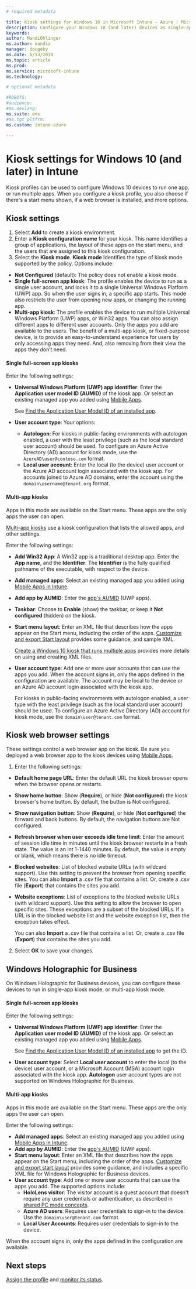 ```yaml
---
# required metadata

title: Kiosk settings for Windows 10 in Microsoft Intune - Azure | Microsoft Docs
description: Configure your Windows 10 (and later) devices as single-app and multi-app kiosks, including customizing the Start menu, adding apps, the task bar, and configuring a web browser. Also configure Windows Holographic for Business devices as multip-app kiosks in Microsoft Intune. 
keywords:
author: MandiOhlinger
ms.author: mandia
manager: dougeby
ms.date: 6/13/2018
ms.topic: article
ms.prod:
ms.service: microsoft-intune
ms.technology:

# optional metadata

#ROBOTS:
#audience:
#ms.devlang:
ms.suite: ems
#ms.tgt_pltfrm:
ms.custom: intune-azure

---
```


# Kiosk settings for Windows 10 (and later) in Intune

Kiosk profiles can be used to configure Windows 10 devices to run one app, or run multiple apps. When you configure a kiosk profile, you also choose if there's a start menu shown, if a web browser is installed, and more options.

## Kiosk settings

1. Select **Add** to create a kiosk environment.
2. Enter a **Kiosk configuration name** for your kiosk. This name identifies a group of applications, the layout of these apps on the start menu, and the users that are assigned to this kiosk configuration.
3. Select the **Kiosk mode**. **Kiosk mode** Identifies the type of kiosk mode supported by the policy. Options include:

  - **Not Configured** (default): The policy does not enable a kiosk mode.
  - **Single full-screen app kiosk**: The profile enables the device to run as a single user account, and locks it to a single Universal Windows Platform (UWP) app. So when the user signs in, a specific app starts. This mode also restricts the user from opening new apps, or changing the running app.
  - **Multi-app kiosk**: The profile enables the device to run multiple Universal Windows Platform (UWP) apps, or Win32 apps. You can also assign different apps to different user accounts. Only the apps you add are available to the users. The benefit of a multi-app kiosk, or fixed-purpose device, is to provide an easy-to-understand experience for users by only accessing apps they need. And, also removing from their view the apps they don’t need.

#### Single full-screen app kiosks
Enter the following settings:

- **Universal Windows Platform (UWP) app identifier**: Enter the **Application user model ID (AUMID)** of the kiosk app. Or select an existing managed app you added using [Mobile Apps](apps-add.md).

    See [Find the Application User Model ID of an installed app](https://docs.microsoft.com/windows-hardware/customize/enterprise/find-the-application-user-model-id-of-an-installed-app).

- **User account type**: Your options:

  - **Autologon**: For kiosks in public-facing environments with autologon enabled, a user with the least privilege (such as the local standard user account) should be used. To configure an Azure Active Directory (AD) account for kiosk mode, use the `AzureAD\user@contoso.com` format.
  - **Local user account**: Enter the local (to the device) user account or the Azure AD account login associated with the kiosk app. For accounts joined to Azure AD domains, enter the account using the `domain\username@tenant.org` format.

#### Multi-app kiosks
Apps in this mode are available on the Start menu. These apps are the only apps the user can open. 

[Multi-app kiosks](https://docs.microsoft.com/windows/configuration/lock-down-windows-10-to-specific-apps#configure-a-kiosk-in-microsoft-intune) use a kiosk configuration that lists the allowed apps, and other settings.

Enter the following settings:

- **Add Win32 App**: A Win32 app is a traditional desktop app. Enter the **App name**, and the **Identifier**. The **Identifier** is the fully qualified pathname of the executable, with respect to the device.
- **Add managed apps**: Select an existing managed app you added using [Mobile Apps in Intune](apps-add.md).
- **Add app by AUMID**: Enter the [app's AUMID](https://docs.microsoft.com/windows-hardware/customize/enterprise/find-the-application-user-model-id-of-an-installed-app) (UWP apps).
- **Taskbar**: Choose to **Enable** (show) the taskbar, or keep it **Not configured** (hidden) on the kiosk.
- **Start menu layout**: Enter an XML file that describes how the apps appear on the Start menu, including the order of the apps. [Customize and export Start layout](https://docs.microsoft.com/windows/configuration/customize-and-export-start-layout) provides some guidance, and sample XML.

  [Create a Windows 10 kiosk that runs multiple apps](https://docs.microsoft.com/windows/configuration/lock-down-windows-10-to-specific-apps#create-xml-file) provides more details on using and creating XML files.

- **User account type**: Add one or more user accounts that can use the apps you add. When the account signs in, only the apps defined in the configuration are available. The account may be local to the device or an Azure AD account login associated with the kiosk app.

    For kiosks in public-facing environments with autologon enabled, a user type with the least privilege (such as the local standard user account) should be used. To configure an Azure Active Directory (AD) account for kiosk mode, use the `domain\user@tenant.com` format.

## Kiosk web browser settings

These settings control a web browser app on the kiosk. Be sure you deployed a web browser app to the kiosk devices using [Mobile Apps](apps-add.md).

1. Enter the following settings:

  - **Default home page URL**: Enter the default URL the kiosk browser opens when the browser opens or restarts.

  - **Show home button**: Show (**Require**), or hide (**Not configured**) the kiosk browser's home button. By default, the button is Not configured.

  - **Show navigation button**: Show (**Require**), or hide (**Not configured**) the forward and back buttons. By default, the navigation buttons are Not configured.

  - **Refresh browser when user exceeds idle time limit**: Enter the amount of session idle time in minutes until the kiosk browser restarts in a fresh state. The value is an int 1-1440 minutes. By default, the value is empty or blank, which means there is no idle timeout.

  - **Blocked websites**: List of blocked website URLs (with wildcard support). Use this setting to prevent the browser from opening specific sites. You can also **Import** a .csv file that contains a list. Or, create a .csv file (**Export**) that contains the sites you add.

  - **Website exceptions**: List of exceptions to the blocked website URLs (with wildcard support). Use this setting to allow the browser to open specific sites. These exceptions are a subset of the blocked URLs. If a URL is in the blocked website list and the website exception list, then the exception takes effect.

    You can also **Import** a .csv file that contains a list. Or, create a .csv file (**Export**) that contains the sites you add.

2. Select **OK** to save your changes.

## Windows Holographic for Business

On Windows Holographic for Business devices, you can configure these devices to run in single-app kiosk mode, or multi-app kiosk mode. 

#### Single full-screen app kiosks
Enter the following settings:

- **Universal Windows Platform (UWP) app identifier**: Enter the **Application user model ID (AUMID)** of the kiosk app. Or select an existing managed app you added using [Mobile Apps](apps-add.md).

    See [Find the Application User Model ID of an installed app](https://docs.microsoft.com/windows-hardware/customize/enterprise/find-the-application-user-model-id-of-an-installed-app) to get the ID.

- **User account type**: Select **Local user account** to enter the local (to the device) user account, or a Microsoft Account (MSA) account login associated with the kiosk app. **Autologon** user account types are not supported on Windows Holographic for Business.

#### Multi-app kiosks
Apps in this mode are available on the Start menu. These apps are the only apps the user can open.

Enter the following settings:

- **Add managed apps**: Select an existing managed app you added using [Mobile Apps in Intune](apps-add.md).
- **Add app by AUMID**: Enter the [app's AUMID](https://docs.microsoft.com/windows-hardware/customize/enterprise/find-the-application-user-model-id-of-an-installed-app) (UWP apps).
- **Start menu layout**: Enter an XML file that describes how the apps appear on the Start menu, including the order of the apps. [Customize and export start layout](https://docs.microsoft.com/hololens/hololens-kiosk#start-layout-for-hololens) provides some guidance, and includes a specific XML file for Windows Holographic for Business devices.
- **User account type**: Add one or more user accounts that can use the apps you add. The supported options include: 
  - **HoloLens visitor**: The visitor account is a guest account that doesn't require any user credentials or authentication, as described in [shared PC mode concepts](https://docs.microsoft.com/windows/configuration/set-up-shared-or-guest-pc#shared-pc-mode-concepts).
  - **Azure AD users**: Requires user credentials to sign-in to the device. Use the `domain\user@tenant.com` format.
  - **Local User Accounts**: Requires user credentials to sign-in to the device. 

When the account signs in, only the apps defined in the configuration are available.

## Next steps
[Assign the profile](device-profile-assign.md) and [monitor its status](device-profile-monitor.md).
